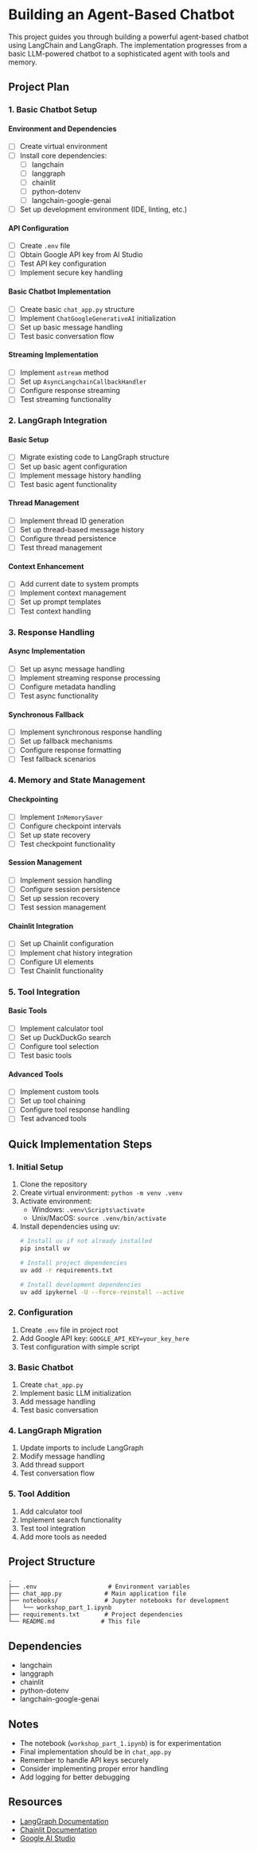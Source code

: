 # Building an Agent-Based Chatbot

This project guides you through building a powerful agent-based chatbot using LangChain and LangGraph. The implementation progresses from a basic LLM-powered chatbot to a sophisticated agent with tools and memory.

## Project Plan

### 1. Basic Chatbot Setup
#### Environment and Dependencies
- [ ] Create virtual environment
- [ ] Install core dependencies:
  - [ ] langchain
  - [ ] langgraph
  - [ ] chainlit
  - [ ] python-dotenv
  - [ ] langchain-google-genai
- [ ] Set up development environment (IDE, linting, etc.)

#### API Configuration
- [ ] Create `.env` file
- [ ] Obtain Google API key from AI Studio
- [ ] Test API key configuration
- [ ] Implement secure key handling

#### Basic Chatbot Implementation
- [ ] Create basic `chat_app.py` structure
- [ ] Implement `ChatGoogleGenerativeAI` initialization
- [ ] Set up basic message handling
- [ ] Test basic conversation flow

#### Streaming Implementation
- [ ] Implement `astream` method
- [ ] Set up `AsyncLangchainCallbackHandler`
- [ ] Configure response streaming
- [ ] Test streaming functionality

### 2. LangGraph Integration
#### Basic Setup
- [ ] Migrate existing code to LangGraph structure
- [ ] Set up basic agent configuration
- [ ] Implement message history handling
- [ ] Test basic agent functionality

#### Thread Management
- [ ] Implement thread ID generation
- [ ] Set up thread-based message history
- [ ] Configure thread persistence
- [ ] Test thread management

#### Context Enhancement
- [ ] Add current date to system prompts
- [ ] Implement context management
- [ ] Set up prompt templates
- [ ] Test context handling

### 3. Response Handling
#### Async Implementation
- [ ] Set up async message handling
- [ ] Implement streaming response processing
- [ ] Configure metadata handling
- [ ] Test async functionality

#### Synchronous Fallback
- [ ] Implement synchronous response handling
- [ ] Set up fallback mechanisms
- [ ] Configure response formatting
- [ ] Test fallback scenarios

### 4. Memory and State Management
#### Checkpointing
- [ ] Implement `InMemorySaver`
- [ ] Configure checkpoint intervals
- [ ] Set up state recovery
- [ ] Test checkpoint functionality

#### Session Management
- [ ] Implement session handling
- [ ] Configure session persistence
- [ ] Set up session recovery
- [ ] Test session management

#### Chainlit Integration
- [ ] Set up Chainlit configuration
- [ ] Implement chat history integration
- [ ] Configure UI elements
- [ ] Test Chainlit functionality

### 5. Tool Integration
#### Basic Tools
- [ ] Implement calculator tool
- [ ] Set up DuckDuckGo search
- [ ] Configure tool selection
- [ ] Test basic tools

#### Advanced Tools
- [ ] Implement custom tools
- [ ] Set up tool chaining
- [ ] Configure tool response handling
- [ ] Test advanced tools

## Quick Implementation Steps

### 1. Initial Setup
1. Clone the repository
2. Create virtual environment: `python -m venv .venv`
3. Activate environment: 
   - Windows: `.venv\Scripts\activate`
   - Unix/MacOS: `source .venv/bin/activate`
4. Install dependencies using uv:
   ```bash
   # Install uv if not already installed
   pip install uv
   
   # Install project dependencies
   uv add -r requirements.txt
   
   # Install development dependencies
   uv add ipykernel -U --force-reinstall --active
   ```

### 2. Configuration
1. Create `.env` file in project root
2. Add Google API key: `GOOGLE_API_KEY=your_key_here`
3. Test configuration with simple script

### 3. Basic Chatbot
1. Create `chat_app.py`
2. Implement basic LLM initialization
3. Add message handling
4. Test basic conversation

### 4. LangGraph Migration
1. Update imports to include LangGraph
2. Modify message handling
3. Add thread support
4. Test conversation flow

### 5. Tool Addition
1. Add calculator tool
2. Implement search functionality
3. Test tool integration
4. Add more tools as needed

## Project Structure
```
.
├── .env                    # Environment variables
├── chat_app.py            # Main application file
├── notebooks/             # Jupyter notebooks for development
│   └── workshop_part_1.ipynb
├── requirements.txt       # Project dependencies
└── README.md             # This file
```

## Dependencies
- langchain
- langgraph
- chainlit
- python-dotenv
- langchain-google-genai

## Notes
- The notebook (`workshop_part_1.ipynb`) is for experimentation
- Final implementation should be in `chat_app.py`
- Remember to handle API keys securely
- Consider implementing proper error handling
- Add logging for better debugging

## Resources
- [LangGraph Documentation](https://langchain-ai.github.io/langgraph/)
- [Chainlit Documentation](https://docs.chainlit.io/)
- [Google AI Studio](https://aistudio.google.com/app/apikey)
